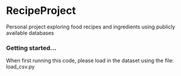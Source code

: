 # RecipeProject
Personal project exploring food recipes and ingredients using publicly available databases

### Getting started... 
When first running this code, please load in the dataset using the file: load_csv.py

